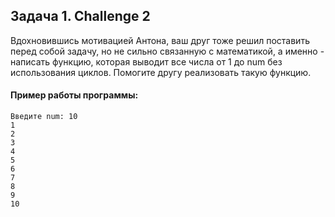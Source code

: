 ## Задача 1. Challenge 2
Вдохновившись мотивацией Антона, ваш друг тоже решил поставить перед собой задачу, но не сильно связанную с математикой, а именно - написать функцию, которая выводит все числа от 1 до num без использования циклов. Помогите другу реализовать такую функцию.

#### Пример работы программы:
````
Введите num: 10
1
2
3
4
5
6
7
8
9
10
````